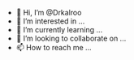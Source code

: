 - 👋 Hi, I’m @Drkalroo
- 👀 I’m interested in ...
- 🌱 I’m currently learning ...
- 💞️ I’m looking to collaborate on ...
- 📫 How to reach me ...

<!---
Drkalroo/Drkalroo is a ✨ special ✨ repository because its `README.md` (this file) appears on your GitHub profile.
You can click the Preview link to take a look at your changes.
--->
